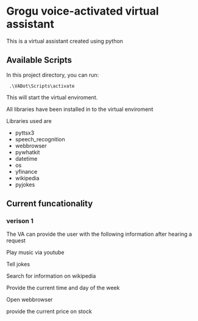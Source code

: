 <h1> Grogu voice-activated virtual assistant</h1>
<p>This is a virtual assistant created using python</p>
  
<h2>Available Scripts</h2> 
  <p>In this project directory, you can run:</p>
  
  <code> .\VABot\Scripts\activate </code>

<p>This will start the virtual enviroment.</p>
  <p>All libraries have been installed in to the virtual enviroment</p>
 
  <p>Libraries used are</p>
  <ul>
    <li>pyttsx3</li>
    <li>speech_recognition</li>
    <li>webbrowser</li>
    <li>pywhatkit</li>
    <li>datetime</li>
    <li>os</li>
    <li>yfinance</li>
    <li>wikipedia</li>
    <li>pyjokes</li>
  </ul>

<h2>Current funcationality</h2>
<h3> verison 1</h3>
  <p>The VA can provide the user with the following information after hearing a request </p>
    <p>Play music via youtube</p>
    <p>Tell jokes</p>
    <p>Search for information on wikipedia</p>
    <p>Provide the current time and day of the week </p>
    <p>Open webbrowser</p>
    <p>provide the current price on stock</p>
